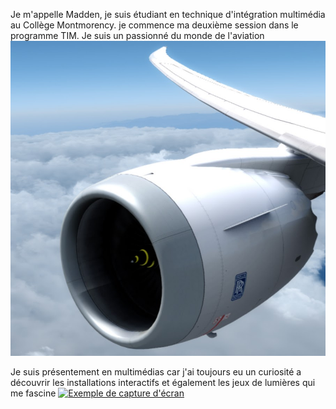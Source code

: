 Je m'appelle Madden, je suis étudiant en technique d'intégration multimédia au Collège Montmorency.
je commence ma deuxième session dans le programme TIM.
Je suis un passionné du monde de l'aviation
![photo](avion3.jpg)

Je suis présentement en multimédias car j'ai toujours eu un curiosité a découvrir les installations interactifs et également les jeux de lumières qui me  fascine
[![Exemple de capture d'écran](capture_SF_VahMire_defaroucher_consulte21janv2024.png)](https://www.youtube.com/watch?v=ovc3ty_vqG0)
